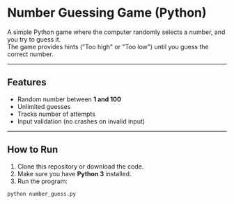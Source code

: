 # Number Guessing Game (Python)

A simple Python game where the computer randomly selects a number, and you try to guess it.  
The game provides hints ("Too high" or "Too low") until you guess the correct number.  

---

## Features
- Random number between **1 and 100**
- Unlimited guesses
- Tracks number of attempts
- Input validation (no crashes on invalid input)

---

## How to Run

1. Clone this repository or download the code.
2. Make sure you have **Python 3** installed.
3. Run the program:

```bash
python number_guess.py
